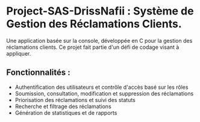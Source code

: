 # Project-SAS-DrissNafii : Système de Gestion des Réclamations Clients.

Une application basée sur la console, développée en C pour la gestion des réclamations clients. Ce projet fait partie d'un défi de codage  visant à appliquer.

## Fonctionnalités :
- Authentification des utilisateurs et contrôle d'accès basé sur les rôles
- Soumission, consultation, modification et suppression des réclamations
- Priorisation des réclamations et suivi des statuts
- Recherche et filtrage des réclamations
- Génération de statistiques et de rapports 